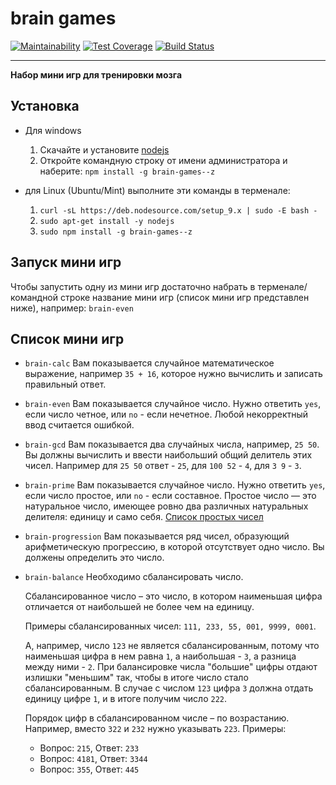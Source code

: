 # brain games
[![Maintainability](https://api.codeclimate.com/v1/badges/b7f99a404599ccd0e8c3/maintainability)](https://codeclimate.com/github/Haliont/project-lvl1-s280/maintainability)
[![Test Coverage](https://api.codeclimate.com/v1/badges/b7f99a404599ccd0e8c3/test_coverage)](https://codeclimate.com/github/Haliont/project-lvl1-s280/test_coverage)
[![Build Status](https://travis-ci.org/Haliont/project-lvl1-s280.svg?branch=master)](https://travis-ci.org/Haliont/project-lvl1-s280)
***
**Набор мини игр для тренировки мозга**

## Установка
* Для windows
    1. Скачайте и установите [nodejs](https://nodejs.org/dist/v8.11.2/node-v8.11.2-x64.msi "Просто нажми на меня, чтобы скачать")
    1. Откройте командную строку от имени администратора и наберите:
         `npm install -g brain-games--z`

 * для Linux (Ubuntu/Mint) выполните эти команды в терменале:
    1. `curl -sL https://deb.nodesource.com/setup_9.x | sudo -E bash -`
    1. `sudo apt-get install -y nodejs`
    1. `sudo npm install -g brain-games--z`

## Запуск мини игр
Чтобы запустить одну из мини игр достаточно набрать в терменале/командной строке название мини игр (список мини игр представлен ниже), например: `brain-even`

## Cписок мини игр
* `brain-calc`
    Вам показывается случайное математическое выражение, например `35 + 16`, которое нужно вычислить и записать правильный ответ.
* `brain-even`
    Вам показывается случайное число. Нужно ответить `yes`, если число четное, или `no` - если нечетное. Любой некорректный ввод считается ошибкой.
* `brain-gcd`
    Вам показывается два случайных числа, например, `25 50`. Вы должны вычислить и ввести        наибольший общий делитель этих чисел. Например для `25 50` ответ - `25`, для `100 52` - `4`, для `3 9` - `3`.
* `brain-prime`
    Вам показывается случайное число. Нужно ответить `yes`, если число простое, или `no` - если составное.
    Простое число — это натуральное число, имеющее ровно два различных натуральных делителя: единицу и само себя.
    [Список простых чисел](https://ru.wikipedia.org/wiki/%D0%A1%D0%BF%D0%B8%D1%81%D0%BE%D0%BA_%D0%BF%D1%80%D0%BE%D1%81%D1%82%D1%8B%D1%85_%D1%87%D0%B8%D1%81%D0%B5%D0%BB)
* `brain-progression`
    Вам показывается ряд чисел, образующий арифметическую прогрессию, в которой отсутствует одно число. Вы должены определить это число.
* `brain-balance`
    Необходимо сбалансировать число.
    
    Сбалансированное число – это число, в котором наименьшая цифра отличается от наибольшей не более чем на единицу.
    
    Примеры сбалансированных чисел: `111, 233, 55, 001, 9999, 0001`.
    
    А, например, число `123` не является сбалансированным, потому что наименьшая цифра в нем равна `1`, а наибольшая - `3`, а разница между ними - `2`. При балансировке числа "большие" цифры отдают излишки "меньшим" так, чтобы в итоге число стало сбалансированным. В случае с числом `123` цифра `3` должна отдать единицу цифре `1`, и в итоге получим число `222`.
    
    Порядок цифр в сбалансированном числе – по возрастанию. Например, вместо `322` и `232` нужно указывать `223`.
    Примеры:
    * Вопрос: `215`, Ответ: `233`
    * Вопрос: `4181`, Ответ: `3344`
    * Вопрос: `355`, Ответ: `445`

